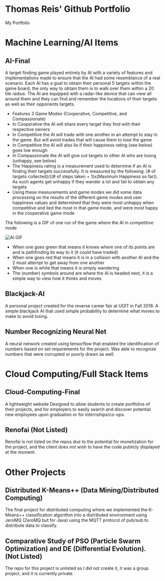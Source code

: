 # Thomas Reis' Github Portfolio
My Portfolio
# Machine Learning/AI Items
## AI-Final 
A target finding game played entirely by AI with a variety of features and implementations made to ensure that the AI had some resemblance of a real scenario. Each AI has a goal to obtain their personal 5 targets within the game board, the only way to obtain them is to walk over them within a 20 tile radius. The AI are equipped with a radar-like device that can view all around them and they can find and remember the locations of their targets as well as their opponents targets.
* Features 3 Game Modes (Cooperative, Competitive, and Compassionate)
* In Cooperative the AI will share every target they find with their respective owners
* In Competitive the AI will trade with one another in an attempt to stay in the game. But will avoid trades that will cause them to lose the game
* In Competitive the AI will also lie if their happiness rating (see below) goes low enough
* In Compassionate the AI will give out targets to other AI who are losing (unhappy, see below)
* The Happiness rating is a measurement used to determine if an AI is finding their targets successfully. It is measured by the following: (# of targets collected)/((# of steps taken + 1)x(Maximum Happiness so far)). As such agents get unhappy if they wander a lot and fail to obtain any targets
* Using these measurements and game modes we did some data processing on the results of the different game modes and user happiness values and determined that they were most unhappy when competitive and lied the most in that game mode, and were most happy in the cooperative game mode

<a/>
The following is a GIF of one run of the game where the AI in competitive mode  

![AI GIF](https://i.imgur.com/2alhh68.gif)
* When one goes green that means it knows where one of its points are and is pathfinding its way to it (it could have traded)
* When one goes red that means it is in a collision with another AI and the 2 must attempt to get away from one another
* When one is white that means it is simply wandering
* The (number) symbols around are where the AI is headed next, it is a simple way to view how it thinks and moves

## Blackjack-AI
A personal project created for the reverse career fair at UOIT in Fall 2018. A simple blackjack AI that used simple probability to determine what moves to make to avoid losing.
  
## Number Recognizing Neural Net
A neural network created using tensorflow that enabled the identification of numbers based on set requirements for the project. Was able to recognize numbers that were corrupted or poorly drawn as well.
  
# Cloud Computing/Full Stack Items
## Cloud-Computing-Final
A lightweight website Designed to allow students to create portfolios of their projects, and for employers to easily search and discover potential new employees upon graduation or for internships/co-ops.

## Renofai (Not Listed)
Renofai is not listed on the repos due to the potential for monetization for the project, and the client does not wish to have the code publicly displayed at the moment.

# Other Projects
## Distributed K-Means++ (Data Mining/Distributed Computing)
The final project for distributed computing where we implemented the K-Means++ classification algorithm into a distributed environment using JeroMQ (ZeroMQ but for Java) using the MQTT protocol of pub/sub to distribute data to classify.

## Comparative Study of PSO (Particle Swarm Optimization) and DE (Differential Evolution). (Not Listed)
The repo for this project is unlisted as I did not create it, it was a group project, and it is currently private.
